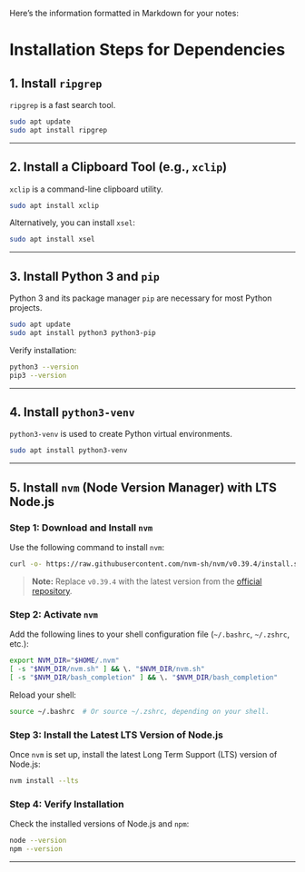 Here’s the information formatted in Markdown for your notes:


# Installation Steps for Dependencies

## 1. Install `ripgrep`
`ripgrep` is a fast search tool.

```bash
sudo apt update
sudo apt install ripgrep
```

---

## 2. Install a Clipboard Tool (e.g., `xclip`)
`xclip` is a command-line clipboard utility.

```bash
sudo apt install xclip
```

Alternatively, you can install `xsel`:

```bash
sudo apt install xsel
```

---

## 3. Install Python 3 and `pip`
Python 3 and its package manager `pip` are necessary for most Python projects.

```bash
sudo apt update
sudo apt install python3 python3-pip
```

Verify installation:

```bash
python3 --version
pip3 --version
```

---

## 4. Install `python3-venv`
`python3-venv` is used to create Python virtual environments.

```bash
sudo apt install python3-venv
```

---

## 5. Install `nvm` (Node Version Manager) with LTS Node.js

### Step 1: Download and Install `nvm`
Use the following command to install `nvm`:

```bash
curl -o- https://raw.githubusercontent.com/nvm-sh/nvm/v0.39.4/install.sh | bash
```

> **Note:** Replace `v0.39.4` with the latest version from the [official repository](https://github.com/nvm-sh/nvm).

### Step 2: Activate `nvm`
Add the following lines to your shell configuration file (`~/.bashrc`, `~/.zshrc`, etc.):

```bash
export NVM_DIR="$HOME/.nvm"
[ -s "$NVM_DIR/nvm.sh" ] && \. "$NVM_DIR/nvm.sh"
[ -s "$NVM_DIR/bash_completion" ] && \. "$NVM_DIR/bash_completion"
```

Reload your shell:

```bash
source ~/.bashrc  # Or source ~/.zshrc, depending on your shell.
```

### Step 3: Install the Latest LTS Version of Node.js
Once `nvm` is set up, install the latest Long Term Support (LTS) version of Node.js:

```bash
nvm install --lts
```

### Step 4: Verify Installation
Check the installed versions of Node.js and `npm`:

```bash
node --version
npm --version
```

---
